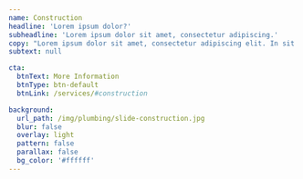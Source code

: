 ```yaml
---
name: Construction
headline: 'Lorem ipsum dolor?'
subheadline: 'Lorem ipsum dolor sit amet, consectetur adipiscing.'
copy: "Lorem ipsum dolor sit amet, consectetur adipiscing elit. In sit amet aliquam ipsum. Nullam faucibus iaculis lorem et egestas. Quisque risus velit, fermentum at velit et, dictum tincidunt nulla."
subtext: null

cta:
  btnText: More Information
  btnType: btn-default
  btnLink: /services/#construction

background:
  url_path: /img/plumbing/slide-construction.jpg
  blur: false
  overlay: light
  pattern: false
  parallax: false
  bg_color: '#ffffff'
---
```

